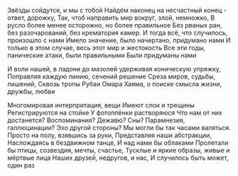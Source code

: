 Звёзды сойдутся, и мы с тобой
Найдём наконец на несчастный конец - ответ, дорожку,
Так, чтоб направить мир вокруг, злой, немножко, 
В русло более менее осторожно, но более правильное
Без рваных ран, без разочарований, без крематория камер.
И тогда всё, что случилось, произошло с нами
Имело значение, было начертано, придумано нами
И только в этом случае, весь этот мир и жестокость
Все эти годы, панические атаки, были правильными
Были придуманы нами




И воли нашей, в ладони до мазолей удерживая коническую упряжку, 
Поправляя каждую линию, сечений решение
Среза миров, судьбы, лишений, 
Сквозь тропы Рубаи Омара Хаяма, о поиске смысла жизни, дружбы, любви


Многомировая интерпритация, вещи
Имеют слои и трещины
Регистрируются на стойке
У фотоплёнки растворяюся
Что нам от них достанется?
Воспоминания? Дежавю? Сны?
Парамнезия, галлюцинации? 
Эхо другой стороны?
Мы могли бы так часами валяться.
Просто на полу, взявшись за руки,
Представляя наши абстракции,
Наслождаясь в бездвижном танце,
И над нами бы облаками
Пролетали бы птицы, созвездия, мечты, счастье, 
Тусклые и яркие образы, живые и мёртвые лица
Наших друзей, недругов, и нас,
И случилось быть может, один раз


